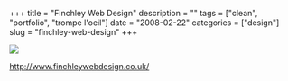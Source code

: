 +++
title = "Finchley Web Design"
description = ""
tags = ["clean", "portfolio", "trompe l'oeil"]
date = "2008-02-22"
categories = ["design"]
slug = "finchley-web-design"
+++


 

  <div id="screens-thumbs" class="clearfix">
    <div class="txt-center" id="design-submission"><a href="http://www.finchleywebdesign.co.uk/"><img id='bluga-thumbnail-886' class='bluga-thumbnail large' src='/media/bluga/
wt47f2791bb7727_0.jpg'/></a></div>  
  </div>   
<p><a href="http://www.finchleywebdesign.co.uk/">http://www.finchleywebdesign.co.uk/</a></p>




